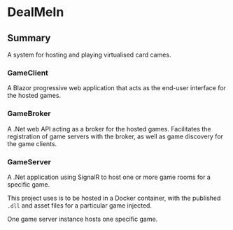 # DealMeIn

## Summary

A system for hosting and playing virtualised card cames.

### GameClient

A Blazor progressive web application that acts as the end-user interface for the hosted games.

### GameBroker

A .Net web API acting as a broker for the hosted games. Facilitates the registration of game servers with the broker, as well as game discovery for the game clients.

### GameServer

A .Net application using SignalR to host one or more game rooms for a specific game. 

This project uses is to be hosted in a Docker container, with the published `.dll` and asset files for a particular game injected.

One game server instance hosts one specific game.